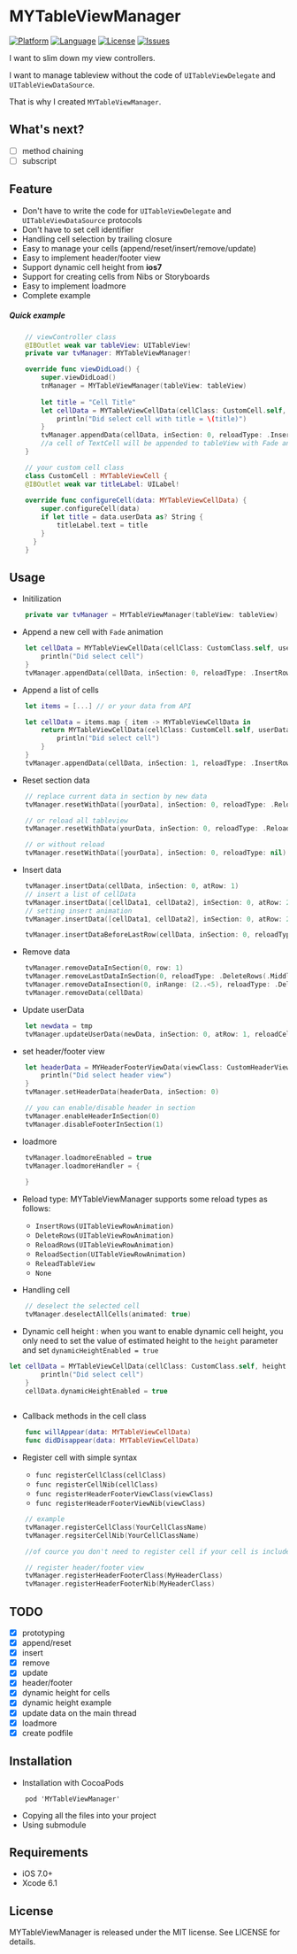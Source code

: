 MYTableViewManager
===========

[![Platform](http://img.shields.io/badge/platform-ios-blue.svg?style=flat
)](https://developer.apple.com/iphone/index.action)
[![Language](http://img.shields.io/badge/language-swift-brightgreen.svg?style=flat
)](https://developer.apple.com/swift)
[![License](http://img.shields.io/badge/license-MIT-lightgrey.svg?style=flat
)](http://mit-license.org)
[![Issues](https://img.shields.io/github/issues/nghialv/MYTableViewManager.svg?style=flat
)](https://github.com/nghialv/MYTableViewManager/issues?state=open)

I want to slim down my view controllers.

I want to manage tableview without the code of `UITableViewDelegate` and `UITableViewDataSource`.

That is why I created `MYTableViewManager`.

What's next?
-----

- [ ] method chaining
- [ ] subscript

Feature
-----
* Don't have to write the code for `UITableViewDelegate` and `UITableViewDataSource` protocols
* Don't have to set cell identifier
* Handling cell selection by trailing closure
* Easy to manage your cells (append/reset/insert/remove/update)
* Easy to implement header/footer view
* Support dynamic cell height from **ios7**
* Support for creating cells from Nibs or Storyboards
* Easy to implement loadmore
* Complete example

##### Quick example

``` swift
	// viewController class
	@IBOutlet weak var tableView: UITableView!
	private var tvManager: MYTableViewManager!

	override func viewDidLoad() {
		super.viewDidLoad()
		tnManager = MYTableViewManager(tableView: tableView)
		
		let title = "Cell Title"
		let cellData = MYTableViewCellData(cellClass: CustomCell.self, userData: title) {
			println("Did select cell with title = \(title)")
		}
		tvManager.appendData(cellData, inSection: 0, reloadType: .InsertRows(.Fade))
		//a cell of TextCell will be appended to tableView with Fade animation
	}       
```
``` swift
	// your custom cell class
	class CustomCell : MYTableViewCell {
    @IBOutlet weak var titleLabel: UILabel!
    
    override func configureCell(data: MYTableViewCellData) {
        super.configureCell(data)
        if let title = data.userData as? String {
            titleLabel.text = title
        }
      }
	}
```

Usage
-----

 * Initilization

``` swift
	private var tvManager = MYTableViewManager(tableView: tableView)   
```

* Append a new cell with `Fade` animation

``` swift
	let cellData = MYTableViewCellData(cellClass: CustomClass.self, userData: yourCellData) {
		println("Did select cell")
	}
	tvManager.appendData(cellData, inSection: 0, reloadType: .InsertRows(.Fade))
```

* Append a list of cells

``` swift
	let items = [...] // or your data from API

	let cellData = items.map { item -> MYTableViewCellData in
		return MYTableViewCellData(cellClass: CustomCell.self, userData: item) {
			println("Did select cell")
		}
	}
	tvManager.appendData(cellData, inSection: 1, reloadType: .InsertRows(.None))
```

* Reset section data

``` swift
	// replace current data in section by new data
	tvManager.resetWithData([yourData], inSection: 0, reloadType: .ReloadSection(.Middle))

	// or reload all tableview
	tvManager.resetWithData(yourData, inSection: 0, reloadType: .ReloadTableView)

	// or without reload
	tvManager.resetWithData([yourData], inSection: 0, reloadType: nil)
```

* Insert data

``` swift
	tvManager.insertData(cellData, inSection: 0, atRow: 1)
	// insert a list of cellData
	tvManager.insertData([cellData1, cellData2], inSection: 0, atRow: 2)
	// setting insert animation
	tvManager.insertData([cellData1, cellData2], inSection: 0, atRow: 2, reloadType: .InsertRows(.Middle))

	tvManager.insertDataBeforeLastRow(cellData, inSection: 0, reloadType: .InsertRows(.Middle))
```

* Remove data 

``` swift
	tvManager.removeDataInSection(0, row: 1)
	tvManager.removeLastDataInSection(0, reloadType: .DeleteRows(.Middle))
	tvManager.removeDataInsection(0, inRange: (2..<5), reloadType: .DeleteRows(.Middle))
	tvManager.removeData(cellData)
```

* Update userData

``` swift
	let newdata = tmp
	tvManager.updateUserData(newData, inSection: 0, atRow: 1, reloadCell: true)
```

* set header/footer view

``` swift
	let headerData = MYHeaderFooterViewData(viewClass: CustomHeaderView.self, userData: nil) {
		println("Did select header view")
	}
	tvManager.setHeaderData(headerData, inSection: 0)

	// you can enable/disable header in section
	tvManager.enableHeaderInSection(0)
	tvManager.disableFooterInSection(1)
```

* loadmore

``` swift
	tvManager.loadmoreEnabled = true
	tvManager.loadmoreHandler = {
		
	}
```

* Reload type: MYTableViewManager supports some reload types as follows:
	- `InsertRows(UITableViewRowAnimation)`
	- `DeleteRows(UITableViewRowAnimation)`
	- `ReloadRows(UITableViewRowAnimation)`
	- `ReloadSection(UITableViewRowAnimation)`
	- `ReleadTableView`
	- `None`

* Handling cell

``` swift
	// deselect the selected cell
	tvManager.deselectAllCells(animated: true)
```
 
* Dynamic cell height : when you want to enable dynamic cell height, you only need to set the value of estimated height to the `height` parameter and set `dynamicHeightEnabled = true`

``` swift
let cellData = MYTableViewCellData(cellClass: CustomClass.self, height: 50, userData: yourCellData) {
		println("Did select cell")
	}
	cellData.dynamicHeightEnabled = true
	
```

* Callback methods in the cell class

``` swift
	func willAppear(data: MYTableViewCellData)
	func didDisappear(data: MYTableViewCellData)
```

* Register cell with simple syntax

	- `func registerCellClass(cellClass)`
	- `func registerCellNib(cellClass)`
	- `func registerHeaderFooterViewClass(viewClass)`
	- `func registerHeaderFooterViewNib(viewClass)`

``` swift
	// example
	tvManager.registerCellClass(YourCellClassName)
	tvManager.regsiterCellNib(YourCellClassName)

	//of cource you don't need to register cell if your cell is included in the tableview storyboard

	// register header/footer view
	tvManager.registerHeaderFooterClass(MyHeaderClass)
	tvManager.registerHeaderFooterNib(MyHeaderClass)
```

TODO
-----

- [x] prototyping
- [x] append/reset
- [x] insert
- [x] remove
- [x] update
- [x] header/footer
- [x] dynamic height for cells
- [x] dynamic height example
- [x] update data on the main thread
- [x] loadmore
- [x] create podfile

Installation
-----
* Installation with CocoaPods

```
	pod 'MYTableViewManager'
```

* Copying all the files into your project
* Using submodule

Requirements
-----
- iOS 7.0+
- Xcode 6.1

License
-----

MYTableViewManager is released under the MIT license. See LICENSE for details.
